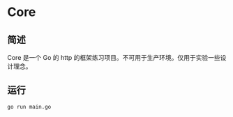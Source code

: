 # Core

## 简述

Core 是一个 Go 的 http 的框架练习项目。不可用于生产环境。仅用于实验一些设计理念。

## 运行

```shell
go run main.go
```
